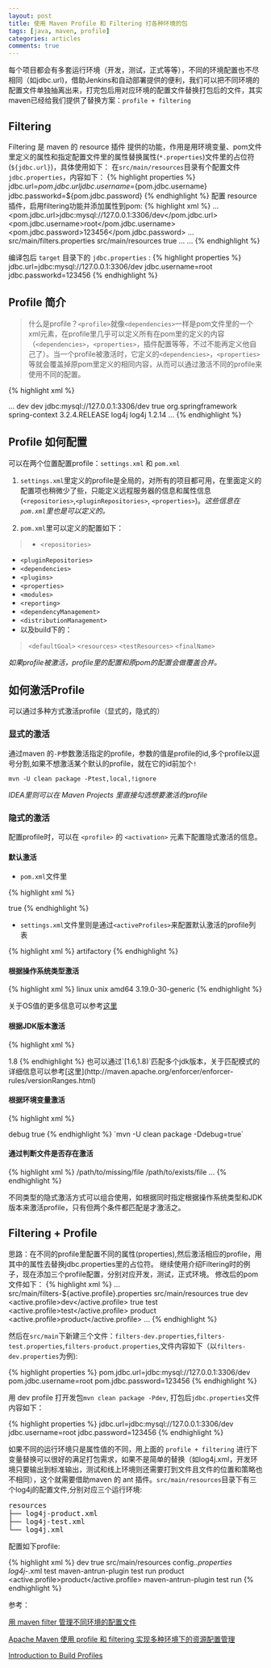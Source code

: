 ```yaml
---
layout: post 
title: 使用 Maven Profile 和 Filtering 打各种环境的包
tags: [java, maven, profile]
categories: articles
comments: true
---
```



每个项目都会有多套运行环境（开发，测试，正式等等），不同的环境配置也不尽相同（如jdbc.url)，借助Jenkins和自动部署提供的便利，我们可以把不同环境的配置文件单独抽离出来，打完包后用对应环境的配置文件替换打包后的文件，其实maven已经给我们提供了替换方案：`profile + filtering`

## Filtering
Filtering 是 maven 的 resource 插件 提供的功能，作用是用环境变量、pom文件里定义的属性和指定配置文件里的属性替换属性(`*.properties`)文件里的占位符(`${jdbc.url}`)，具体使用如下：
在`src/main/resources`目录有个配置文件`jdbc.properties`，内容如下：
{% highlight properties %}
jdbc.url=${pom.jdbc.url}
jdbc.username=${pom.jdbc.username}
jdbc.passworkd=${pom.jdbc.password}
{% endhighlight %}
配置 resource 插件，启用filtering功能并添加属性到pom:
{% highlight xml %}
<project>
    ...
    <!-- 用pom里定义的属性做替换 -->  
    <properties>
        <pom.jdbc.url>jdbc:mysql://127.0.0.1:3306/dev</pom.jdbc.url>
        <pom.jdbc.username>root</pom.jdbc.username>
        <pom.jdbc.password>123456</pom.jdbc.password>
    </properties>
    <build>
      ...
        <!-- 可以把属性写到文件里,用属性文件里定义的属性做替换 -->
        <filters>
            <filter>src/main/filters.properties</filter>
        </filters>
        <resources>
          <resource>
            <directory>src/main/resources</directory>
            <filtering>true</filtering>
          </resource>
        </resources>
        ...
    </build>
    ...
</project>
{% endhighlight %}

编译包后 `target` 目录下的 `jdbc.properties` :
{% highlight properties %}
jdbc.url=jdbc:mysql://127.0.0.1:3306/dev
jdbc.username=root
jdbc.passworkd=123456
{% endhighlight %}

## Profile 简介
> 什么是profile？`<profile>`就像`<dependencies>`一样是pom文件里的一个xml元素，在profile里几乎可以定义所有在pom里的定义的内容（`<dependencies>`，`<properties>`，插件配置等等，不过不能再定义他自己了）。当一个profile被激活时，它定义的`<dependencies>`，`<properties>`等就会覆盖掉原pom里定义的相同内容，从而可以通过激活不同的profile来使用不同的配置。

{% highlight xml %}
<!-- profile 的感性认识 -->
<project>
    ...
    <profiles>
      <profile>
        <id>dev</id>
        <properties>
            <active.profile>dev</active.profile>
            <pom.jdbc.url>jdbc:mysql://127.0.0.1:3306/dev</pom.jdbc.url>
        </properties>
        <activation>
            <activeByDefault>true</activeByDefault>
        </activation>
        <dependencies>
            <dependency>
                <groupId>org.springframework</groupId>
                <artifactId>spring-context</artifactId>
                <version>3.2.4.RELEASE</version>
            </dependency>
        <dependencies>
      </profile>
    </profiles>
    <dependencies>
        <dependency>
            <groupId>log4j</groupId>
            <artifactId>log4j</artifactId>
            <version>1.2.14</version>
        </dependency>
    </dependencies>
    ...
</project>
{% endhighlight %}

## Profile 如何配置
可以在两个位置配置profile：`settings.xml` 和 `pom.xml`

1. `settings.xml`里定义的profile是全局的，对所有的项目都可用，在里面定义的配置项也稍微少了些，只能定义远程服务器的信息和属性信息(`<repositories>`,`<pluginRepositories>`, `<properties>`)。*这些信息在`pom.xml`里也是可以定义的。*

2. `pom.xml`里可以定义的配置如下：

> - `<repositories>`
 - `<pluginRepositories>`
 - `<dependencies>`
 - `<plugins>`
 - `<properties>`
 - `<modules>`
 - `<reporting>`
 - `<dependencyManagement>`
 - `<distributionManagement>`
 - 以及build下的：
>  `<defaultGoal>`
`<resources>`
`<testResources>`
`<finalName>`

*如果profile被激活，profile里的配置和原pom的配置会做覆盖合并。*

## 如何激活Profile
可以通过多种方式激活profile（显式的，隐式的）
### 显式的激活
通过maven 的`-P`参数激活指定的profile，参数的值是profile的id,多个profile以逗号分割,如果不想激活某个默认的profile，就在它的id前加个`!` 

`mvn -U clean package -Ptest,local,!ignore`

*IDEA里则可以在 Maven Projects 里直接勾选想要激活的profile*

### 隐式的激活

配置profile时，可以在 `<profile>` 的 `<activation>` 元素下配置隐式激活的信息。

#### 默认激活

- `pom.xml`文件里

{% highlight xml %}
<!-- 默认激活 -->
<profiles>
  <profile>
    <activation>
        <activeByDefault>true</activeByDefault>
    </activation>
  </profile>
</profiles>
{% endhighlight %}

- `settings.xml`文件里则是通过`<activeProfiles>`来配置默认激活的profile列表

{% highlight xml %} 
<activeProfiles>
    <activeProfile>artifactory</activeProfile>
</activeProfiles>
{% endhighlight %}

#### 根据操作系统类型激活

{% highlight xml %}
<profiles>
    <profile>
        <activation>
            <os>
                <!-- 不必指定所有信息 -->
                <name>linux</name>
                <family>unix</family>
                <arch>amd64</arch>
                <version>3.19.0-30-generic</version>
            </os>
      </activation>
    </profile>
</profiles>
{% endhighlight %}

关于OS值的更多信息可以参考[这里](http://maven.apache.org/enforcer/enforcer-rules/requireOS.html)

#### 根据JDK版本激活
{% highlight xml %}
<!-- 如果jdk的版本为1.8则激活该profile -->
<profiles>
  <profile>
    <activation>
      <jdk>1.8</jdk>
    </activation>
    </profile>
</profiles>
{% endhighlight %}
也可以通过`[1.6,1.8)`匹配多个jdk版本，关于匹配模式的详细信息可以参考[这里](http://maven.apache.org/enforcer/enforcer-rules/versionRanges.html)

#### 根据环境变量激活
{% highlight xml %}
<!-- 如果环境变量里有`debug`且它的值为` true`则激活 -->
<!-- 也可以不指定`<value>`元素, 则只有环境变量里有`debug`就激活 -->
<profiles>
  <profile>
    <activation>
      <property>
        <name>debug</name>
        <value>true</value>
      </property>
    </activation>
  </profile>
</profiles>
{% endhighlight %}
`mvn -U clean package -Ddebug=true`

#### 通过判断文件是否存在激活
{% highlight xml %}
<profiles>
  <profile>
    <activation>
      <file>
        <missing>/path/to/missing/file</missing>
        <exists>/path/to/exists/file</exists>
      </file>
    </activation>
    ...
  </profile>
</profiles>
{% endhighlight %}

不同类型的隐式激活方式可以组合使用，如根据同时指定根据操作系统类型和JDK版本来激活profile，只有但两个条件都匹配是才激活之。

## Filtering + Profile
思路：在不同的profile里配置不同的属性(properties),然后激活相应的profile，用其中的属性去替换jdbc.properties里的占位符。
继续使用介绍Filtering时的例子，现在添加三个profile配置，分别对应开发，测试，正式环境。
修改后的pom文件如下：
{% highlight xml %}
<project>
...
<build>
    <filters>
        <filter>src/main/filters-${active.profile}.properties</filter>
    </filters>
    <resources>
        <resource>
            <directory>src/main/resources</directory>
                <filtering>true</filtering>
        </resource>
    </resources>
</build>
<profiles>
    <profile>
        <id>dev</id>
        <properties>
            <active.profile>dev</active.profile>
        </properties>
        <!-- 把当前profile设置为默认profile，可以同时这是多个为默认-->
        <activation>
            <activeByDefault>true</activeByDefault>
        </activation>
    </profile>
    <profile>
        <id>test</id>
        <properties>
            <active.profile>test</active.profile>
        </properties>
    </profile>
    <profile>
        <id>product</id>
        <properties>
            <active.profile>product</active.profile>
        </properties>
    </profile>
...
</project>
{% endhighlight %}

然后在`src/main`下新建三个文件：`filters-dev.properties`,`filters-test.properties`,`filters-product.properties`,文件内容如下（以`filters-dev.properties`为例):

{% highlight properties %}
pom.jdbc.url=jdbc:mysql://127.0.0.1:3306/dev
pom.jdbc.username=root
pom.jdbc.password=123456
{% endhighlight %}

用 dev profile 打开发包`mvn clean package -Pdev`, 打包后`jdbc.properties`文件内容如下：

{% highlight properties %}
jdbc.url=jdbc:mysql://127.0.0.1:3306/dev
jdbc.username=root
jdbc.password=123456
{% endhighlight %}

如果不同的运行环境只是属性值的不同，用上面的 `profile + filtering` 进行下变量替换可以很好的满足打包需求，如果不是简单的替换（如log4j.xml，开发环境只要输出到标准输出，测试和线上环境则还需要打到文件且文件的位置和策略也不相同），这个就需要借助maven 的 ant 插件。`src/main/resources`目录下有三个log4j的配置文件,分别对应三个运行环境:

<pre>
resources
├── log4j-product.xml
├── log4j-test.xml
└── log4j.xml
</pre>

配置如下profile:

{% highlight xml %}
<profiles>
        <profile>
            <id>dev</id>
            <activation>
                <activeByDefault>true</activeByDefault>
            </activation>
            <build>
                <resources>
                    <resource>
                        <directory>src/main/resources</directory>
                        <excludes>
                            <exclude>config.*.properties</exclude>
                            <exclude>log4j-*.xml</exclude>
                        </excludes>
                    </resource>
                </resources>
            </build>
        </profile>
        <profile>
            <id>test</id>
            <build>
                <plugins>
                    <plugin>
                        <artifactId>maven-antrun-plugin</artifactId>
                        <executions>
                            <execution>
                                <phase>test</phase>
                                <goals>
                                    <goal>run</goal>
                                </goals>
                                <configuration>
                                    <tasks>
                                        <delete file="${project.build.outputDirectory}/log4j.xml"/>
                                        <delete file="${project.build.outputDirectory}/log4j-product.xml"/>
                                        <move file="${project.build.outputDirectory}/log4j-test.xml"
                                              tofile="${project.build.outputDirectory}/log4j.xml"/>
                                    </tasks>
                                </configuration>
                            </execution>
                        </executions>
                    </plugin>
                </plugins>
            </build>
        </profile>
        <profile>
            <id>product</id>
            <properties>
                <active.profile>product</active.profile>
            </properties>
            <build>
                <plugins>
                    <plugin>
                        <artifactId>maven-antrun-plugin</artifactId>
                        <executions>
                            <execution>
                                <phase>test</phase>
                                <goals>
                                    <goal>run</goal>
                                </goals>
                                <configuration>
                                    <tasks>
                                        <delete file="${project.build.outputDirectory}/log4j.xml"/>
                                        <delete file="${project.build.outputDirectory}/log4j-test.xml"/>
                                        <move file="${project.build.outputDirectory}/log4j-product.xml"
                                              tofile="${project.build.outputDirectory}/log4j.xml"/>
                                    </tasks>
                                </configuration>
                            </execution>
                        </executions>
                    </plugin>
                </plugins>
            </build>
        </profile>
{% endhighlight %}

参考：

[用 maven filter 管理不同环境的配置文件](http://www.cnblogs.com/1si2/p/maven_filter.html)

[Apache Maven 使用 profile 和 filtering 实现多种环境下的资源配置管理](http://archboy.org/2012/05/21/apache-maven-profile-filtering-multiple-build-environments/)

[Introduction to Build Profiles](http://maven.apache.org/guides/introduction/introduction-to-profiles.html)
